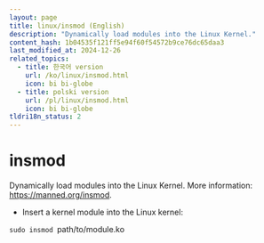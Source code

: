 ```yaml
---
layout: page
title: linux/insmod (English)
description: "Dynamically load modules into the Linux Kernel."
content_hash: 1b04535f121ff5e94f60f54572b9ce76dc65daa3
last_modified_at: 2024-12-26
related_topics:
  - title: 한국어 version
    url: /ko/linux/insmod.html
    icon: bi bi-globe
  - title: polski version
    url: /pl/linux/insmod.html
    icon: bi bi-globe
tldri18n_status: 2
---
```

# insmod

Dynamically load modules into the Linux Kernel.
More information: <https://manned.org/insmod>.

- Insert a kernel module into the Linux kernel:

`sudo insmod `<span class="tldr-var badge badge-pill bg-dark-lm bg-white-dm text-white-lm text-dark-dm font-weight-bold">path/to/module.ko</span>
